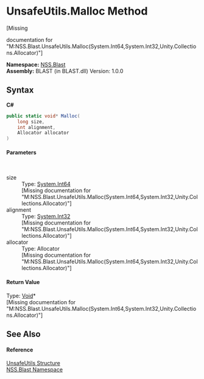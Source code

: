 # UnsafeUtils.Malloc Method 
 

\[Missing <summary> documentation for "M:NSS.Blast.UnsafeUtils.Malloc(System.Int64,System.Int32,Unity.Collections.Allocator)"\]

**Namespace:**&nbsp;<a href="N_NSS_Blast">NSS.Blast</a><br />**Assembly:**&nbsp;BLAST (in BLAST.dll) Version: 1.0.0

## Syntax

**C#**<br />
``` C#
public static void* Malloc(
	long size,
	int alignment,
	Allocator allocator
)
```


#### Parameters
&nbsp;<dl><dt>size</dt><dd>Type: <a href="https://docs.microsoft.com/dotnet/api/system.int64" target="_blank" rel="noopener noreferrer">System.Int64</a><br />\[Missing <param name="size"/> documentation for "M:NSS.Blast.UnsafeUtils.Malloc(System.Int64,System.Int32,Unity.Collections.Allocator)"\]</dd><dt>alignment</dt><dd>Type: <a href="https://docs.microsoft.com/dotnet/api/system.int32" target="_blank" rel="noopener noreferrer">System.Int32</a><br />\[Missing <param name="alignment"/> documentation for "M:NSS.Blast.UnsafeUtils.Malloc(System.Int64,System.Int32,Unity.Collections.Allocator)"\]</dd><dt>allocator</dt><dd>Type: Allocator<br />\[Missing <param name="allocator"/> documentation for "M:NSS.Blast.UnsafeUtils.Malloc(System.Int64,System.Int32,Unity.Collections.Allocator)"\]</dd></dl>

#### Return Value
Type: <a href="https://docs.microsoft.com/dotnet/api/system.void" target="_blank" rel="noopener noreferrer">Void</a>*<br />\[Missing <returns> documentation for "M:NSS.Blast.UnsafeUtils.Malloc(System.Int64,System.Int32,Unity.Collections.Allocator)"\]

## See Also


#### Reference
<a href="T_NSS_Blast_UnsafeUtils">UnsafeUtils Structure</a><br /><a href="N_NSS_Blast">NSS.Blast Namespace</a><br />